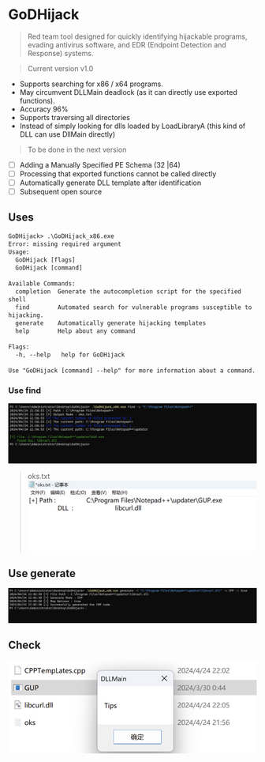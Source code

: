 # GoDHijack 
> Red team tool designed for quickly identifying hijackable programs, evading antivirus software, and EDR (Endpoint Detection and Response) systems.

> Current version  v1.0
- Supports searching for x86 / x64 programs.
- May circumvent DLLMain deadlock (as it can directly use exported functions).
- Accuracy 96%
- Supports traversing all directories
- Instead of simply looking for dlls loaded by LoadLibraryA (this kind of DLL can use DllMain directly)

> To be done in the next version
- [ ] Adding a Manually Specified PE Schema (32 |64)
- [ ] Processing that exported functions cannot be called directly
- [ ] Automatically generate DLL template after identification
- [ ] Subsequent open source
 
## Uses
```shell
GoDHijack> .\GoDHijack_x86.exe
Error: missing required argument
Usage:
  GoDHijack [flags]
  GoDHijack [command]

Available Commands:
  completion  Generate the autocompletion script for the specified shell
  find        Automated search for vulnerable programs susceptible to hijacking.
  generate    Automatically generate hijacking templates
  help        Help about any command

Flags:
  -h, --help   help for GoDHijack

Use "GoDHijack [command] --help" for more information about a command.
```

###  Use find
![alt text](image.png)
> oks.txt
![alt text](image-1.png)

## Use generate
![alt text](image-2.png)

## Check
![alt text](image-3.png)
